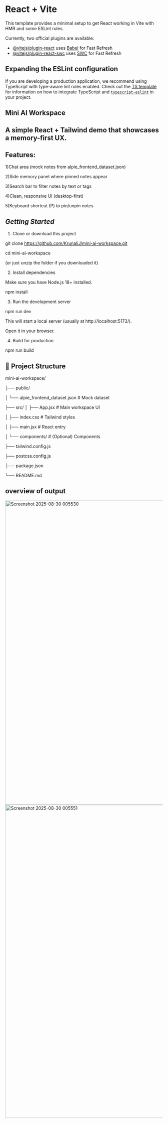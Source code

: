 # React + Vite

This template provides a minimal setup to get React working in Vite with HMR and some ESLint rules.

Currently, two official plugins are available:

- [@vitejs/plugin-react](https://github.com/vitejs/vite-plugin-react/blob/main/packages/plugin-react) uses [Babel](https://babeljs.io/) for Fast Refresh
- [@vitejs/plugin-react-swc](https://github.com/vitejs/vite-plugin-react/blob/main/packages/plugin-react-swc) uses [SWC](https://swc.rs/) for Fast Refresh

## Expanding the ESLint configuration

If you are developing a production application, we recommend using TypeScript with type-aware lint rules enabled. Check out the [TS template](https://github.com/vitejs/vite/tree/main/packages/create-vite/template-react-ts) for information on how to integrate TypeScript and [`typescript-eslint`](https://typescript-eslint.io) in your project.


 ## Mini AI Workspace
 
## A simple React + Tailwind demo that showcases a memory-first UX.

## Features:

1)Chat area (mock notes from alpie_frontend_dataset.json)

2)Side memory panel where pinned notes appear

3)Search bar to filter notes by text or tags

4)Clean, responsive UI (desktop-first)

5)Keyboard shortcut (P) to pin/unpin notes

## *Getting Started*
1. Clone or download this project

git clone https://github.com/KrunaliJ/mini-ai-workspace.git

cd mini-ai-workspace

(or just unzip the folder if you downloaded it)

2. Install dependencies
   
Make sure you have Node.js 18+ installed.

npm install

3. Run the development server

npm run dev

This will start a local server (usually at http://localhost:5173/).

Open it in your browser.

4. Build for production

npm run build

## 📂 Project Structure

mini-ai-workspace/

├── public/

│   └── alpie_frontend_dataset.json   # Mock dataset

├── src/
│   ├── App.jsx                       # Main workspace UI

│   ├── index.css                     # Tailwind styles

│   ├── main.jsx                      # React entry

│   └── components/                   # (Optional) Components

├── tailwind.config.js

├── postcss.config.js

├── package.json

└── README.md


  ## overview of output

<img width="1906" height="970" alt="Screenshot 2025-08-30 005530" src="https://github.com/user-attachments/assets/6e2b7fd7-b596-4a83-b3c0-58fe4a0cfc9f" />

<img width="1885" height="998" alt="Screenshot 2025-08-30 005551" src="https://github.com/user-attachments/assets/ac7cbae7-eb38-4930-b78a-dc18c64aef50" />

  
